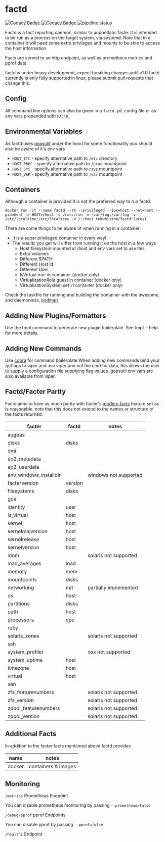 # factd
[![Codacy Badge](https://api.codacy.com/project/badge/Grade/85ca8315d2884dbca0b716a800310103)](https://www.codacy.com?utm_source=github.com&amp;utm_medium=referral&amp;utm_content=twhiston/factd&amp;utm_campaign=Badge_Grade)
[![Codacy Badge](https://api.codacy.com/project/badge/Coverage/85ca8315d2884dbca0b716a800310103)](https://www.codacy.com?utm_source=github.com&utm_medium=referral&utm_content=twhiston/factd&utm_campaign=Badge_Coverage)
[![pipeline status](https://gitlab.com/twhiston/factd/badges/master/pipeline.svg)](https://gitlab.com/twhiston/factd/commits/master)

Factd is a fact reporting daemon, similar to puppetlabs facte.
It is intended to be run as a process on the target system, via systemd.
Note that in a container it will need some extra privilages and mounts to be able to access the host information

Facts are served to an http endpoint, as well as prometheus metrics and pprof data.

factd is under heavy development, expect breaking changes until v1.0
factd currently is only fully supported in linux, please submit pull requests that change this.

## Config

All command line options can also be given in a `factd.yml` config file or as env vars prepended with `FACTD_`

## Environmental Variables

As factd uses [gopsutil](https://github.com/shirou/gopsutil) under the hood for some functionality you should also be aware of it's env vars

* `HOST_ETC` - specify alternative path to `/etc` directory
* `HOST_PROC` - specify alternative path to `/proc` mountpoint
* `HOST_SYS` - specify alternative path to `/sys` mountpoint
* `HOST_VAR` - specify alternative path to `/var` mountpoint

## Containers

Although a container is provided it is not the preferred way to run factd.

```
docker run -it --name factd --rm --privileged --ipc=host --net=host --pid=host -e HOST=/host -v /run:/run -v /var/log:/var/log -v /etc/localtime:/etc/localtime -v /:/host tomwhiston/factd:latest
```

There are some things to be aware of when running in a container:

* It is a super privilaged container in every way!
* The results you get will differ from running it on the host in a few ways
    * Host filesystem mounted at /host and env vars set to use this
    * Extra volumes
    * Different $PATH
    * Different Host Id
    * Different User
    * IsVirtual true in container (docker only)
    * VirtualizationRole guest in container (docker only)
    * VirtualizationSystem set in container (docker only)

Check the taskfile for running and building the container with the awesome, and daemonless, [podman](https://github.com/projectatomic/libpod)

## Adding New Plugins/Formatters

Use the tmpl command to generate new plugin boilerplate.
See tmpl --help for more details.

## Adding New Commands

Use [cobra](https://github.com/spf13/cobra) for command boilerplate
When adding new commands bind your (p)flags to viper and use viper and not the cmd for data, this allows the user to supply a configuration file supplying flag values. gopsutil env vars are also available from viper.

## Factd/Facter Parity

Factd aims to have as much parity with facter's [modern facts](https://docs.puppet.com/facter/3.3/core_facts.html#modern-facts) feature set as is reasonable,
note that this does not extend to the names or structure of the facts returned.

| facter                | factd   | notes                 |
|-----------------------|---------|-----------------------|
| augeas                |         |                       |
| disks                 | disks   |                       |
| dmi                   |         |                       |
| ec2_metadata          |         |                       |
| ec2_userdata          |         |                       |
| env_windows_installdir|         | windows not supported |
| facterversion         | version |                       |
| filesystems           | disks   |                       |
| gce                   |         |                       |
| identity              | user    |                       |
| is_virtual            | host    |                       |
| kernel                | host    |                       |
| kernelmajversion      | host    |                       |
| kernelrelease         | host    |                       |
| kernelversion         | host    |                       |
| ldom                  |         | solaris not supported |
| load_averages         | load    |                       |
| memory                | mem     |                       |
| mountpoints           | disks   |                       |
| networking            | net     | partially implemented |
| os                    | host    |                       |
| partitions            | disks   |                       |
| path                  | host    |                       |
| processors            | cpu     |                       |
| ruby                  |         |                       |
| solaris_zones         |         | solaris not supported |
| ssh                   |         |                       |
| system_profiler       |         | osx not supported     |
| system_uptime         | host    |                       |
| timezone              | host    |                       |
| virtual               | host    |                       |
| xen                   |         |                       |
| zfs_featurenumbers    |         | solaris not supported |
| zfs_version           |         | solaris not supported |
| zpool_featurenumbers  |         | solaris not supported |
| zpool_version         |         | solaris not supported |

## Additional Facts

In addition to the facter facts mentioned above factd provides

| name  | notes |
|-------|-------|
| docker| containers & images |

## Monitoring

`/metrics` Prometheus Endpoint

You can disable prometheus monitoring by passing `--prometheus=false`

`/debug/pprof` pprof Endpoints

You can disable pprof by passing `--pprof=false`

`/healthz` Endpoint

